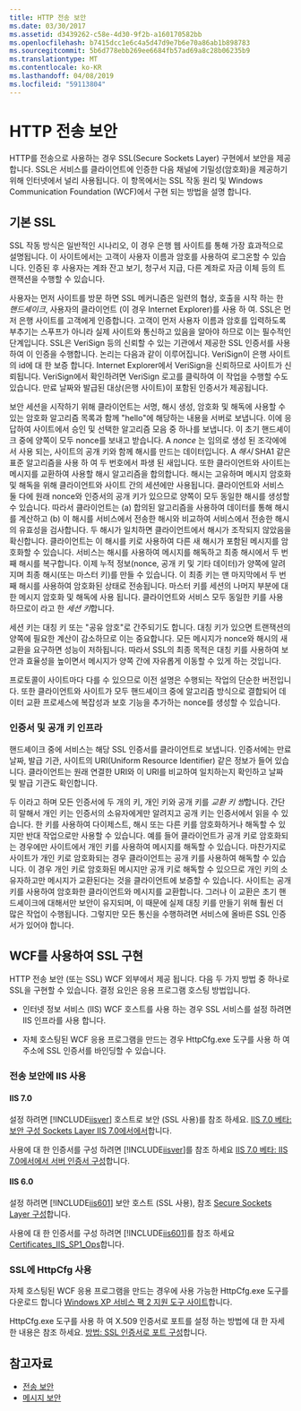 ```yaml
---
title: HTTP 전송 보안
ms.date: 03/30/2017
ms.assetid: d3439262-c58e-4d30-9f2b-a160170582bb
ms.openlocfilehash: b7415dcc1e6c4a5d47d9e7b6e70a86ab1b898783
ms.sourcegitcommit: 5b6d778ebb269ee6684fb57ad69a8c28b06235b9
ms.translationtype: MT
ms.contentlocale: ko-KR
ms.lasthandoff: 04/08/2019
ms.locfileid: "59113804"
---
```

# <a name="http-transport-security"></a>HTTP 전송 보안
HTTP를 전송으로 사용하는 경우 SSL(Secure Sockets Layer) 구현에서 보안을 제공합니다. SSL은 서비스를 클라이언트에 인증한 다음 채널에 기밀성(암호화)을 제공하기 위해 인터넷에서 널리 사용됩니다. 이 항목에서는 SSL 작동 원리 및 Windows Communication Foundation (WCF)에서 구현 되는 방법을 설명 합니다.  
  
## <a name="basic-ssl"></a>기본 SSL  
 SSL 작동 방식은 일반적인 시나리오, 이 경우 은행 웹 사이트를 통해 가장 효과적으로 설명됩니다. 이 사이트에서는 고객이 사용자 이름과 암호를 사용하여 로그온할 수 있습니다. 인증된 후 사용자는 계좌 잔고 보기, 청구서 지급, 다른 계좌로 자금 이체 등의 트랜잭션을 수행할 수 있습니다.  
  
 사용자는 먼저 사이트를 방문 하면 SSL 메커니즘은 일련의 협상, 호출을 시작 하는 한 *핸드셰이크*, 사용자의 클라이언트 (이 경우 Internet Explorer)를 사용 하 여. SSL은 먼저 은행 사이트를 고객에게 인증합니다. 고객이 먼저 사용자 이름과 암호를 입력하도록 부추기는 스푸프가 아니라 실제 사이트와 통신하고 있음을 알아야 하므로 이는 필수적인 단계입니다. SSL은 VeriSign 등의 신뢰할 수 있는 기관에서 제공한 SSL 인증서를 사용하여 이 인증을 수행합니다. 논리는 다음과 같이 이루어집니다. VeriSign이 은행 사이트의 id에 대 한 보증 합니다. Internet Explorer에서 VeriSign을 신뢰하므로 사이트가 신뢰됩니다. VeriSign에서 확인하려면 VeriSign 로고를 클릭하여 이 작업을 수행할 수도 있습니다. 만료 날짜와 발급된 대상(은행 사이트)이 포함된 인증서가 제공됩니다.  
  
 보안 세션을 시작하기 위해 클라이언트는 서명, 해시 생성, 암호화 및 해독에 사용할 수 있는 암호화 알고리즘 목록과 함께 "hello"에 해당하는 내용을 서버로 보냅니다. 이에 응답하여 사이트에서 승인 및 선택한 알고리즘 모음 중 하나를 보냅니다. 이 초기 핸드셰이크 중에 양쪽이 모두 nonce를 보내고 받습니다. A *nonce* 는 임의로 생성 된 조각에에서 사용 되는, 사이트의 공개 키와 함께 해시를 만드는 데이터입니다. A *해시* SHA1 같은 표준 알고리즘을 사용 하 여 두 번호에서 파생 된 새입니다. 또한 클라이언트와 사이트는 메시지를 교환하여 사용할 해시 알고리즘을 합의합니다. 해시는 고유하며 메시지 암호화 및 해독을 위해 클라이언트와 사이트 간의 세션에만 사용됩니다. 클라이언트와 서비스 둘 다에 원래 nonce와 인증서의 공개 키가 있으므로 양쪽이 모두 동일한 해시를 생성할 수 있습니다. 따라서 클라이언트는 (a) 합의된 알고리즘을 사용하여 데이터를 통해 해시를 계산하고 (b) 이 해시를 서비스에서 전송한 해시와 비교하여 서비스에서 전송한 해시의 유효성을 검사합니다. 두 해시가 일치하면 클라이언트에서 해시가 조작되지 않았음을 확신합니다. 클라이언트는 이 해시를 키로 사용하여 다른 새 해시가 포함된 메시지를 암호화할 수 있습니다. 서비스는 해시를 사용하여 메시지를 해독하고 최종 해시에서 두 번째 해시를 복구합니다. 이제 누적 정보(nonce, 공개 키 및 기타 데이터)가 양쪽에 알려지며 최종 해시(또는 마스터 키)를 만들 수 있습니다. 이 최종 키는 맨 마지막에서 두 번째 해시를 사용하여 암호화된 상태로 전송됩니다. 마스터 키를 세션의 나머지 부분에 대 한 메시지 암호화 및 해독에 사용 됩니다. 클라이언트와 서비스 모두 동일한 키를 사용 하므로이 라고 한 *세션 키*합니다.  
  
 세션 키는 대칭 키 또는 "공유 암호"로 간주되기도 합니다. 대칭 키가 있으면 트랜잭션의 양쪽에 필요한 계산이 감소하므로 이는 중요합니다. 모든 메시지가 nonce와 해시의 새 교환을 요구하면 성능이 저하됩니다. 따라서 SSL의 최종 목적은 대칭 키를 사용하여 보안과 효율성을 높이면서 메시지가 양쪽 간에 자유롭게 이동할 수 있게 하는 것입니다.  
  
 프로토콜이 사이트마다 다를 수 있으므로 이전 설명은 수행되는 작업의 단순한 버전입니다. 또한 클라이언트와 사이트가 모두 핸드셰이크 중에 알고리즘 방식으로 결합되어 데이터 교환 프로세스에 복잡성과 보호 기능을 추가하는 nonce를 생성할 수 있습니다.  
  
### <a name="certificates-and-public-key-infrastructure"></a>인증서 및 공개 키 인프라  
 핸드셰이크 중에 서비스는 해당 SSL 인증서를 클라이언트로 보냅니다. 인증서에는 만료 날짜, 발급 기관, 사이트의 URI(Uniform Resource Identifier) 같은 정보가 들어 있습니다. 클라이언트는 원래 연결한 URI와 이 URI를 비교하여 일치하는지 확인하고 날짜 및 발급 기관도 확인합니다.  
  
 두 이라고 하며 모든 인증서에 두 개의 키, 개인 키와 공개 키를 *교환 키 쌍*합니다. 간단히 말해서 개인 키는 인증서의 소유자에게만 알려지고 공개 키는 인증서에서 읽을 수 있습니다. 한 키를 사용하여 다이제스트, 해시 또는 다른 키를 암호화하거나 해독할 수 있지만 반대 작업으로만 사용할 수 있습니다. 예를 들어 클라이언트가 공개 키로 암호화되는 경우에만 사이트에서 개인 키를 사용하여 메시지를 해독할 수 있습니다. 마찬가지로 사이트가 개인 키로 암호화되는 경우 클라이언트는 공개 키를 사용하여 해독할 수 있습니다. 이 경우 개인 키로 암호화된 메시지만 공개 키로 해독할 수 있으므로 개인 키의 소유자하고만 메시지가 교환된다는 것을 클라이언트에 보증할 수 있습니다. 사이트는 공개 키를 사용하여 암호화한 클라이언트와 메시지를 교환합니다. 그러나 이 교환은 초기 핸드셰이크에 대해서만 보안이 유지되며, 이 때문에 실제 대칭 키를 만들기 위해 훨씬 더 많은 작업이 수행됩니다. 그렇지만 모든 통신을 수행하려면 서비스에 올바른 SSL 인증서가 있어야 합니다.  
  
## <a name="implementing-ssl-with-wcf"></a>WCF를 사용하여 SSL 구현  
 HTTP 전송 보안 (또는 SSL) WCF 외부에서 제공 됩니다. 다음 두 가지 방법 중 하나로 SSL을 구현할 수 있습니다. 결정 요인은 응용 프로그램 호스팅 방법입니다.  
  
-   인터넷 정보 서비스 (IIS) WCF 호스트를 사용 하는 경우 SSL 서비스를 설정 하려면 IIS 인프라를 사용 합니다.  
  
-   자체 호스팅된 WCF 응용 프로그램을 만드는 경우 HttpCfg.exe 도구를 사용 하 여 주소에 SSL 인증서를 바인딩할 수 있습니다.  
  
### <a name="using-iis-for-transport-security"></a>전송 보안에 IIS 사용  
  
#### <a name="iis-70"></a>IIS 7.0  
 설정 하려면 [!INCLUDE[iisver](../../../../includes/iisver-md.md)] 호스트로 보안 (SSL 사용)를 참조 하세요. [IIS 7.0 베타: 보안 구성 Sockets Layer IIS 7.0에서에서](https://go.microsoft.com/fwlink/?LinkId=88600)합니다.  
  
 사용에 대 한 인증서를 구성 하려면 [!INCLUDE[iisver](../../../../includes/iisver-md.md)]를 참조 하세요 [IIS 7.0 베타: IIS 7.0에서에서 서버 인증서 구성](https://go.microsoft.com/fwlink/?LinkID=88595)합니다.  
  
#### <a name="iis-60"></a>IIS 6.0  
 설정 하려면 [!INCLUDE[iis601](../../../../includes/iis601-md.md)] 보안 호스트 (SSL 사용), 참조 [Secure Sockets Layer 구성](https://go.microsoft.com/fwlink/?LinkId=88601)합니다.  
  
 사용에 대 한 인증서를 구성 하려면 [!INCLUDE[iis601](../../../../includes/iis601-md.md)]를 참조 하세요 [Certificates_IIS_SP1_Ops](https://go.microsoft.com/fwlink/?LinkId=88602)합니다.  
  
### <a name="using-httpcfg-for-ssl"></a>SSL에 HttpCfg 사용  
 자체 호스팅된 WCF 응용 프로그램을 만드는 경우에 사용 가능한 HttpCfg.exe 도구를 다운로드 합니다 [Windows XP 서비스 팩 2 지원 도구 사이트](https://go.microsoft.com/fwlink/?LinkId=29002)합니다.  
  
 HttpCfg.exe 도구를 사용 하 여 X.509 인증서로 포트를 설정 하는 방법에 대 한 자세한 내용은 참조 하세요. [방법: SSL 인증서로 포트 구성](../../../../docs/framework/wcf/feature-details/how-to-configure-a-port-with-an-ssl-certificate.md)합니다.  
  
## <a name="see-also"></a>참고자료

- [전송 보안](../../../../docs/framework/wcf/feature-details/transport-security.md)
- [메시지 보안](../../../../docs/framework/wcf/feature-details/message-security-in-wcf.md)
